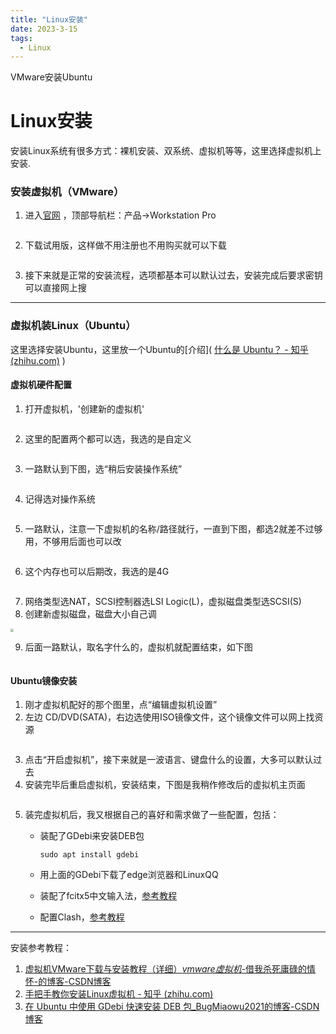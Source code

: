 ```yaml
---
title: "Linux安装"
date: 2023-3-15
tags:
  - Linux
---
```


VMware安装Ubuntu

# Linux安装

安装Linux系统有很多方式：裸机安装、双系统、虚拟机等等，这里选择虚拟机上安装.

### 安装虚拟机（VMware）

1. 进入[官网](https://www.vmware.com/cn.html) ，顶部导航栏：产品→Workstation Pro

<img :src="$withBase('/Linux/1.png')" style="zoom: 30%;" />

2. 下载试用版，这样做不用注册也不用购买就可以下载

<img :src="$withBase('/Linux/2.png')" style="zoom:30%;" />

3. 接下来就是正常的安装流程，选项都基本可以默认过去，安装完成后要求密钥可以直接网上搜

***

### 虚拟机装Linux（Ubuntu）

这里选择安装Ubuntu，这里放一个Ubuntu的[介绍]( [什么是 Ubuntu？ - 知乎 (zhihu.com)](https://zhuanlan.zhihu.com/p/448301409) )

#### 虚拟机硬件配置

1. 打开虚拟机，'创建新的虚拟机'

<img :src="$withBase('/Linux/3.png')" style="zoom:33%;" />

2. 这里的配置两个都可以选，我选的是自定义

<img :src="$withBase('/Linux/4.png')" style="zoom:33%;" />

3. 一路默认到下图，选“稍后安装操作系统”

<img :src="$withBase('/Linux/5.png')" style="zoom:33%;" />

4. 记得选对操作系统

<img :src="$withBase('/Linux/6.png')" style="zoom:33%;" />

5. 一路默认，注意一下虚拟机的名称/路径就行，一直到下图，都选2就差不过够用，不够用后面也可以改

<img :src="$withBase('/Linux/7.png')" style="zoom:33%;" />

6. 这个内存也可以后期改，我选的是4G

<img :src="$withBase('/Linux/8.png')" style="zoom:33%;" />

7. 网络类型选NAT，SCSI控制器选LSI Logic(L)，虚拟磁盘类型选SCSI(S)
8. 创建新虚拟磁盘，磁盘大小自己调

 <img :src="$withBase('/Linux/9.png')" style="zoom:33%;" /><img src="$withBase('/Linux/10.png')" style="zoom: 33%;" />

9. 后面一路默认，取名字什么的，虚拟机就配置结束，如下图

<img :src="$withBase('/Linux/11.png')" style="zoom:30%;" />

#### Ubuntu镜像安装

1. 刚才虚拟机配好的那个图里，点“编辑虚拟机设置”
2. 左边 CD/DVD(SATA)，右边选使用ISO镜像文件，这个镜像文件可以网上找资源

<img :src="$withBase('/Linux/12.png')" style="zoom:33%;" />

3. 点击“开启虚拟机”，接下来就是一波语言、键盘什么的设置，大多可以默认过去
4. 安装完毕后重启虚拟机，安装结束，下图是我稍作修改后的虚拟机主页面

<img :src="$withBase('/Linux/13.png')" style="zoom:33%;" />

5. 装完虚拟机后，我又根据自己的喜好和需求做了一些配置，包括：

   * 装配了GDebi来安装DEB包

     `sudo apt install gdebi`

   * 用上面的GDebi下载了edge浏览器和LinuxQQ

   * 装配了fcitx5中文输入法，[参考教程](https://zhuanlan.zhihu.com/p/529892064) 

   * 配置Clash，[参考教程](https://www.jianshu.com/p/365bbb5d5c85) 

***

安装参考教程：

1.  [ 虚拟机VMware下载与安装教程（详细）_vmware虚拟机_-借我杀死庸碌的情怀-的博客-CSDN博客](https://blog.csdn.net/weixin_45912291/article/details/108894737) 
2.  [手把手教你安装Linux虚拟机 - 知乎 (zhihu.com)](https://zhuanlan.zhihu.com/p/41940739) 
3.  [在 Ubuntu 中使用 GDebi 快速安装 DEB 包_BugMiaowu2021的博客-CSDN博客](https://blog.csdn.net/m0_46278037/article/details/120341479) 